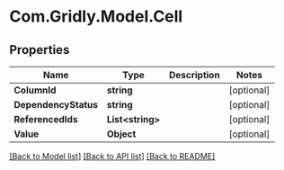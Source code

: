 
# Com.Gridly.Model.Cell

## Properties

Name | Type | Description | Notes
------------ | ------------- | ------------- | -------------
**ColumnId** | **string** |  | [optional] 
**DependencyStatus** | **string** |  | [optional] 
**ReferencedIds** | **List&lt;string&gt;** |  | [optional] 
**Value** | **Object** |  | [optional] 

[[Back to Model list]](../README.md#documentation-for-models)
[[Back to API list]](../README.md#documentation-for-api-endpoints)
[[Back to README]](../README.md)

